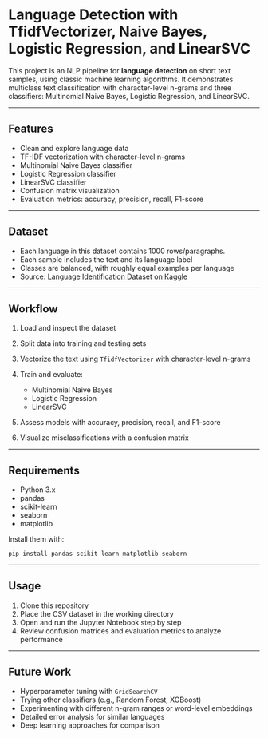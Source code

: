 # Language Detection with TfidfVectorizer, Naive Bayes, Logistic Regression, and LinearSVC

This project is an NLP pipeline for **language detection** on short text samples, using classic machine learning algorithms. It demonstrates multiclass text classification with character-level n-grams and three classifiers: Multinomial Naive Bayes, Logistic Regression, and LinearSVC.

---

## Features

* Clean and explore language data
* TF-IDF vectorization with character-level n-grams
* Multinomial Naive Bayes classifier
* Logistic Regression classifier
* LinearSVC classifier
* Confusion matrix visualization
* Evaluation metrics: accuracy, precision, recall, F1-score

---

## Dataset

* Each language in this dataset contains 1000 rows/paragraphs.
* Each sample includes the text and its language label
* Classes are balanced, with roughly equal examples per language
* Source: [Language Identification Dataset on Kaggle](https://www.kaggle.com/datasets/zarajamshaid/language-identification-datasst)

---

## Workflow

1. Load and inspect the dataset
2. Split data into training and testing sets
3. Vectorize the text using `TfidfVectorizer` with character-level n-grams
4. Train and evaluate:

   * Multinomial Naive Bayes
   * Logistic Regression
   * LinearSVC
5. Assess models with accuracy, precision, recall, and F1-score
6. Visualize misclassifications with a confusion matrix

---

## Requirements

* Python 3.x
* pandas
* scikit-learn
* seaborn
* matplotlib

Install them with:

```bash
pip install pandas scikit-learn matplotlib seaborn
```

---

## Usage

1. Clone this repository
2. Place the CSV dataset in the working directory
3. Open and run the Jupyter Notebook step by step
4. Review confusion matrices and evaluation metrics to analyze performance

---

## Future Work

* Hyperparameter tuning with `GridSearchCV`
* Trying other classifiers (e.g., Random Forest, XGBoost)
* Experimenting with different n-gram ranges or word-level embeddings
* Detailed error analysis for similar languages
* Deep learning approaches for comparison

